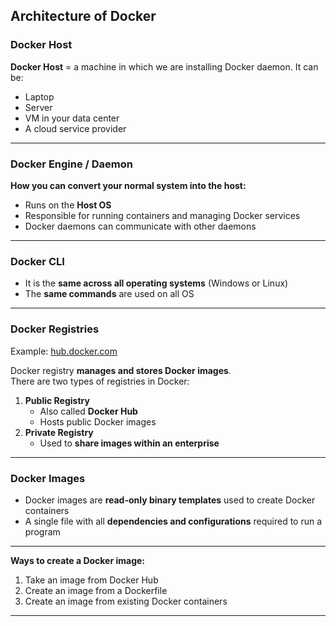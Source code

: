 ## Architecture of Docker

### Docker Host  
**Docker Host** = a machine in which we are installing Docker daemon. It can be:  
- Laptop  
- Server  
- VM in your data center  
- A cloud service provider  

---

### Docker Engine / Daemon  
**How you can convert your normal system into the host:**  
- Runs on the **Host OS**  
- Responsible for running containers and managing Docker services  
- Docker daemons can communicate with other daemons  

---

### Docker CLI  
- It is the **same across all operating systems** (Windows or Linux)  
- The **same commands** are used on all OS  

---

### Docker Registries  
Example: [hub.docker.com](https://hub.docker.com)  

Docker registry **manages and stores Docker images**.  
There are two types of registries in Docker:  
1. **Public Registry**  
   - Also called **Docker Hub**  
   - Hosts public Docker images  
2. **Private Registry**  
   - Used to **share images within an enterprise**

---

### Docker Images  
- Docker images are **read-only binary templates** used to create Docker containers  
- A single file with all **dependencies and configurations** required to run a program  

---

**Ways to create a Docker image:**  
1. Take an image from Docker Hub  
2. Create an image from a Dockerfile  
3. Create an image from existing Docker containers  

---

